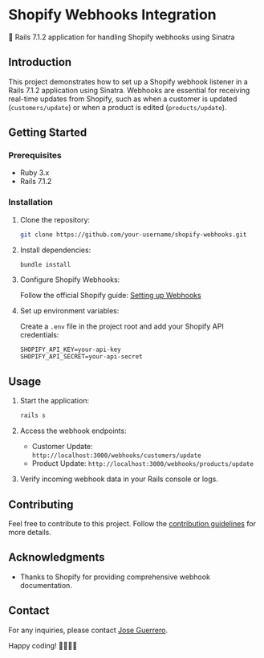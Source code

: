 # Shopify Webhooks Integration

🚀 Rails 7.1.2 application for handling Shopify webhooks using Sinatra

## Introduction

This project demonstrates how to set up a Shopify webhook listener in a Rails 7.1.2 application using Sinatra. Webhooks are essential for receiving real-time updates from Shopify, such as when a customer is updated (`customers/update`) or when a product is edited (`products/update`).

## Getting Started

### Prerequisites

- Ruby 3.x
- Rails 7.1.2

### Installation

1. Clone the repository:

    ```bash
    git clone https://github.com/your-username/shopify-webhooks.git
    ```

2. Install dependencies:

    ```bash
    bundle install
    ```

3. Configure Shopify Webhooks:

    Follow the official Shopify guide: [Setting up Webhooks](https://shopify.dev/docs/apps/webhooks/configuration/https)

4. Set up environment variables:

    Create a `.env` file in the project root and add your Shopify API credentials:

    ```env
    SHOPIFY_API_KEY=your-api-key
    SHOPIFY_API_SECRET=your-api-secret
    ```

## Usage

1. Start the application:

    ```bash
    rails s
    ```

2. Access the webhook endpoints:

    - Customer Update: `http://localhost:3000/webhooks/customers/update`
    - Product Update: `http://localhost:3000/webhooks/products/update`

3. Verify incoming webhook data in your Rails console or logs.

## Contributing

Feel free to contribute to this project. Follow the [contribution guidelines](CONTRIBUTING.md) for more details.

## Acknowledgments

- Thanks to Shopify for providing comprehensive webhook documentation.

## Contact

For any inquiries, please contact [Jose Guerrero](mailto:angelguerrerojose609@gmail.com).

Happy coding! 👩‍💻👨‍💻
